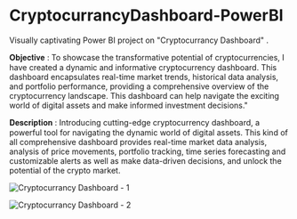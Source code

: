 # CryptocurrancyDashboard-PowerBI
Visually captivating Power BI project on "Cryptocurrancy Dashboard" .

𝐎𝐛𝐣𝐞𝐜𝐭𝐢𝐯𝐞 : To showcase the transformative potential of cryptocurrencies, I have created a dynamic and informative cryptocurrency dashboard. This dashboard encapsulates real-time market trends, historical data analysis, and portfolio performance, providing a comprehensive overview of the cryptocurrency landscape. This dashboard can help navigate the exciting world of digital assets and make informed investment decisions."

𝐃𝐞𝐬𝐜𝐫𝐢𝐩𝐭𝐢𝐨𝐧 : Introducing cutting-edge cryptocurrency dashboard, a powerful tool for navigating the dynamic world of digital assets. This kind of all comprehensive dashboard provides real-time market data analysis, analysis of price movements, portfolio tracking, time series forecasting and customizable alerts as well as make data-driven decisions, and unlock the potential of the crypto market. 


![Cryptocurrancy Dashboard - 1](https://github.com/GourPrahasnt/CryptocurrancyDashboard-PowerBI/assets/109894515/953d6860-8815-4cf1-9b67-e17972561a1f)

![Cryptocurrancy Dashboard - 2](https://github.com/GourPrahasnt/CryptocurrancyDashboard-PowerBI/assets/109894515/638f9cde-4a3d-45e6-99c8-1ad63bee195b)

